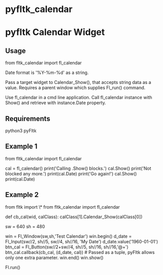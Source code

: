 # pyfltk_calendar
<h1>pyfltk Calendar Widget</h1>

<h2>Usage</h2>
from fltk_calendar import fl_calendar

Date format is '%Y-%m-%d' as a string.

Pass a target widget to Calendar_Show(), that accepts string data as a value.
Requires a parent window which supplies Fl_run() command.

Use fl_calendar in a cmd line application.
Call fl_calendar instance with Show() and retrieve with instance.Date property.

<h2>Requirements</h2>
python3
pyFltk

<h2>Example 1</h2>
from fltk_calendar import fl_calendar

cal = fl_calendar()
print('Calling .Show() blocks.')
cal.Show()
print('Not blocked any more.')
print(cal.Date)
print('Go again!')
cal.Show()
print(cal.Date)

<h2>Example 2</h2>
from fltk import \*
from fltk_calendar import fl_calendar


def cb_cal(wid, calClass):
    calClass[1].Calendar_Show(calClass[0])


sw = 640
sh = 480

win = Fl_Window(sw,sh,'Test Calendar')
win.begin()
d_date = Fl_Input(sw//2, sh//5, sw//4, sh//16, 'My Date')
d_date.value('1960-01-01')
btn_cal = Fl_Button(sw//2+sw//4, sh//5, sh//16, sh//16,'@+')
btn_cal.callback(cb_cal, (d_date, cal)) # Passed as a tuple, pyFltk allows only one extra parameter.
win.end()
win.show()

Fl.run()

